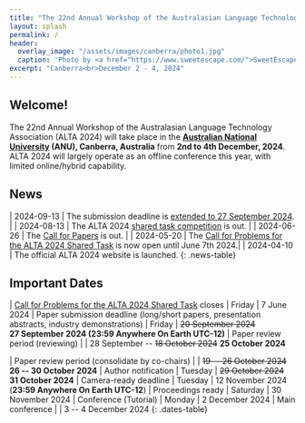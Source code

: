 ```yaml
---
title: "The 22nd Annual Workshop of the Australasian Language Technology Association"
layout: splash
permalink: /
header:
  overlay_image: "/assets/images/canberra/photo1.jpg"
  caption: 'Photo by <a href="https://www.sweetescape.com/">SweetEscape</a>'
excerpt: "Canberra<br>December 2 - 4, 2024"
---
```

## Welcome!

The 22nd Annual Workshop of the Australasian Language Technology Association (ALTA 2024) will take place in the **[Australian National University](https://www.anu.edu.au/) (ANU), Canberra, Australia** from **2nd to 4th December, 2024**. ALTA 2024 will largely operate as an offline conference this year, with limited online/hybrid capability.

## News

<style>
.news-table { font-size: .8em; table-layout: fixed;}
.news-table tr td:nth-child(1) {font-weight: bold; width: 25em; }
.news-table tr td:nth-child(2) {font-weight: bold; width: 55em; }
</style>
| 2024-09-13 | The submission deadline is [extended to 27 September 2024](/calls/papers). |
| 2024-08-13 | The ALTA 2024 [shared task competition](https://www.alta.asn.au/events/sharedtask2024/) is out. |
| 2024-06-26 | The [Call for Papers](/calls/papers) is out. |
| 2024-05-20 | The [Call for Problems for the ALTA 2024 Shared Task](/calls/shared_task) is now open until June 7th 2024.|
| 2024-04-10 | The official ALTA 2024 website is launched.
{: .news-table}


## Important Dates

<style>
.dates-table { font-size: .8em; }
.dates-table tr td:nth-child(1) { width: 35em; }
.dates-table tr td:nth-child(2) { width: 8em; }
.dates-table tr td:nth-child(3) { width: 35em; }
.dates-table del { color: #888; }
</style>
| [Call for Problems for the ALTA 2024 Shared Task](/calls) closes | Friday | 7 June 2024
| Paper submission deadline (long/short papers, presentation abstracts, industry demonstrations) | Friday | <del>20 September 2024</del> <br> **27 September 2024 (23:59 Anywhere On Earth UTC-12)**
| Paper review period (reviewing) | | 28 September -- <del>18 October 2024</del> **25 October 2024**

| Paper review period (consolidate by co-chairs) | | <del>19 -- 26 October 2024</del> &nbsp; **26 -- 30 October 2024**
| Author notification | Tuesday | <del>29 October 2024</del> &nbsp; **31 October 2024**
| Camera-ready deadline | Tuesday | 12 November 2024 (**23:59 Anywhere On Earth UTC-12**)
| Proceedings ready | Saturday | 30 November 2024
| Conference (Tutorial) | Monday | 2 December 2024
| Main conference | | 3 -- 4 December 2024
{: .dates-table}
